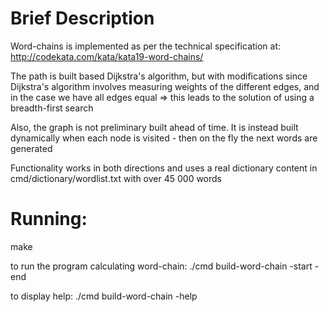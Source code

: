 # Brief Description

Word-chains is implemented as per the technical specification at:
http://codekata.com/kata/kata19-word-chains/

The path is built based Dijkstra's algorithm,
but with modifications since Dijkstra's algorithm involves measuring 
weights of the different edges, and in the case we have all edges equal 
=> this leads to the solution of using a breadth-first search

Also, the graph is not preliminary built ahead of time.
It is instead built dynamically when each node is visited - then on the fly the next words 
are generated

Functionality works in both directions and uses a real dictionary content in
cmd/dictionary/wordlist.txt with over 45 000 words

# Running:
make

to run the program calculating word-chain:
./cmd build-word-chain -start <start-word> -end <end-word>

to display help:
./cmd build-word-chain -help
